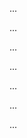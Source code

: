 <panel type="danger" header=":trophy: Can use activity diagrams :star:" expandable expanded no-close>

<panel type="danger" header=":trophy: Can explain activity diagrams :star:" expandable>
  <include src="../../book/uml/activityDiagrams/introduction/what/full.md" />
  <panel header=":dart: Evidence" expanded>

...

  </panel>
</panel>

<panel type="danger" header=":trophy: Can use linear paths in activity diagrams :star:" expandable>
  <include src="../../book/uml/activityDiagrams/basicNotations/linearPaths/full.md" />
  <panel header=":dart: Evidence" expanded>

...

  </panel>
</panel>

<panel type="danger" header=":trophy: Can use alternate paths in activity diagrams :star:" expandable>
  <include src="../../book/uml/activityDiagrams/basicNotations/alternatePaths/full.md" />
  <panel header=":dart: Evidence" expanded>

...

  </panel>
</panel>

<panel type="danger" header=":trophy: Can use parallel paths in activity diagrams :star:" expandable>
  <include src="../../book/uml/activityDiagrams/basicNotations/parallelPaths/full.md" />
  <panel header=":dart: Evidence" expanded>

...

  </panel>
</panel>

<panel type="danger" header=":trophy: Can use basic activity diagram notations :star:" expandable>
  <include src="../../book/uml/activityDiagrams/basicNotations/combined/full.md" />
  <panel header=":dart: Evidence" expanded>

...

  </panel>
</panel>

<panel type="info" header=":trophy: Can use rakes in activity diagrams :star::star::star:" expandable>
  <include src="../../book/uml/activityDiagrams/basicNotations/rakes/full.md" />
  <panel header=":dart: Evidence" expanded>

...

  </panel>
</panel>

<panel type="success" header=":trophy: Can explain swimlanes in activity diagrams :star::star::star::star:" expandable>
  <include src="../../book/uml/activityDiagrams/basicNotations/combined/full.md" />
  <panel header=":dart: Evidence" expanded>

...

  </panel>
</panel>

</panel>
